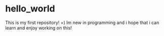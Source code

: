 # hello_world
This is my first repository! =)
Im new in programming and i hope that i can learn and enjoy working on this!

